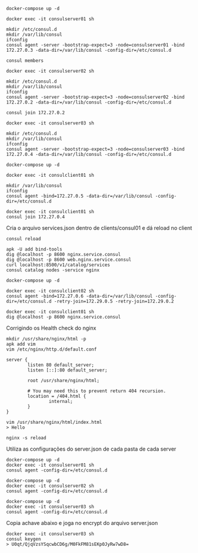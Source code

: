 
```
docker-compose up -d
```

```
docker exec -it consulserver01 sh
```

```
mkdir /etc/consul.d
mkdir /var/lib/consul
ifconfig
consul agent -server -bootstrap-expect=3 -node=consulserver01 -bind 172.27.0.3 -data-dir=/var/lib/consul -config-dir=/etc/consul.d
```

```
consul members
```

```
docker exec -it consulserver02 sh
```

```
mkdir /etc/consul.d
mkdir /var/lib/consul
ifconfig
consul agent -server -bootstrap-expect=3 -node=consulserver02 -bind 172.27.0.2 -data-dir=/var/lib/consul -config-dir=/etc/consul.d
```

```
consul join 172.27.0.2
```

```
docker exec -it consulserver03 sh
```

```
mkdir /etc/consul.d
mkdir /var/lib/consul
ifconfig
consul agent -server -bootstrap-expect=3 -node=consulserver03 -bind 172.27.0.4 -data-dir=/var/lib/consul -config-dir=/etc/consul.d
```


```
docker-compose up -d
```


```
docker exec -it consulclient01 sh
```

```
mkdir /var/lib/consul
ifconfig
consul agent -bind=172.27.0.5 -data-dir=/var/lib/consul -config-dir=/etc/consul.d
```

```
docker exec -it consulclient01 sh
consul join 172.27.0.4
```


Cria o arquivo services.json dentro de clients/consul01 e dá reload no client
```
consul reload
```

```
apk -U add bind-tools
dig @localhost -p 8600 nginx.service.consul
dig @localhost -p 8600 web.nginx.service.consul
curl localhost:8500/v1/catalog/services
consul catalog nodes -service nginx
```

```
docker-compose up -d
```

```
docker exec -it consulclient02 sh
consul agent -bind=172.27.0.6 -data-dir=/var/lib/consul -config-dir=/etc/consul.d -retry-join=172.29.0.5 -retry-join=172.29.0.2
```

```
docker exec -it consulclient01 sh
dig @localhost -p 8600 nginx.service.consul
```

Corrigindo os Health check do nginx

```
mkdir /usr/share/nginx/html -p
apk add vim
vim /etc/nginx/http.d/default.conf

server {
        listen 80 default_server;
        listen [::]:80 default_server;

        root /usr/share/nginx/html;

        # You may need this to prevent return 404 recursion.
        location = /404.html {
                internal;
        }
}
```

```
vim /usr/share/nginx/html/index.html
> Hello
```

```
nginx -s reload
```



Utiliza as configurações do server.json de cada pasta de cada server
```
docker-compose up -d
docker exec -it consulserver01 sh
consul agent -config-dir=/etc/consul.d
```


```
docker-compose up -d
docker exec -it consulserver02 sh
consul agent -config-dir=/etc/consul.d
```


```
docker-compose up -d
docker exec -it consulserver03 sh
consul agent -config-dir=/etc/consul.d
```

Copia achave abaixo e joga no encrypt do arquivo server.json
```
docker exec -it consulserver03 sh
consul keygen
> U0qt/QjqVzsYSqcwbCD6g/M0FkFM81sEKp0JyRw7wD8=
```

